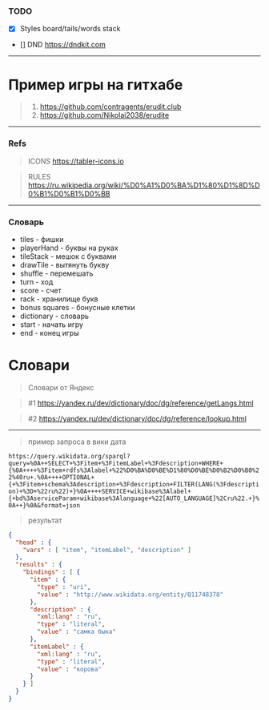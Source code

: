 

### TODO
- [x] Styles board/tails/words stack
- [] DND https://dndkit.com

----

# Пример игры на гитхабе

> 1) https://github.com/contragents/erudit.club
> 2) https://github.com/Nikolai2038/erudite

---
### Refs
> ICONS https://tabler-icons.io

> RULES https://ru.wikipedia.org/wiki/%D0%A1%D0%BA%D1%80%D1%8D%D0%B1%D0%B1%D0%BB

---
### Словарь
- tiles - фишки
- playerHand - буквы на руках
- tileStack - мешок с буквами
- drawTile - вытянуть букву
- shuffle - перемешать
- turn - ход
- score - счет
- rack - хранилище букв
- bonus squares - бонусные клетки
- dictionary - словарь
- start - начать игру
- end - конец игры


# Словари

> Словари от Яндекс
 
> #1 https://yandex.ru/dev/dictionary/doc/dg/reference/getLangs.html

> #2 https://yandex.ru/dev/dictionary/doc/dg/reference/lookup.html

----

> пример запроса в вики дата

```https://query.wikidata.org/sparql?query=%0A++SELECT+%3Fitem+%3FitemLabel+%3Fdescription+WHERE+{%0A++++%3Fitem+rdfs%3Alabel+%22%D0%BA%D0%BE%D1%80%D0%BE%D0%B2%D0%B0%22%40ru+.%0A++++OPTIONAL+{+%3Fitem+schema%3Adescription+%3Fdescription+FILTER(LANG(%3Fdescription)+%3D+%22ru%22)+}%0A++++SERVICE+wikibase%3Alabel+{+bd%3AserviceParam+wikibase%3Alanguage+%22[AUTO_LANGUAGE]%2Cru%22.+}%0A++}%0A&format=json```

> результат
```json
{
  "head" : {
    "vars" : [ "item", "itemLabel", "description" ]
  },
  "results" : {
    "bindings" : [ {
      "item" : {
        "type" : "uri",
        "value" : "http://www.wikidata.org/entity/Q11748378"
      },
      "description" : {
        "xml:lang" : "ru",
        "type" : "literal",
        "value" : "самка быка"
      },
      "itemLabel" : {
        "xml:lang" : "ru",
        "type" : "literal",
        "value" : "корова"
      }
    } ]
  }
}
```